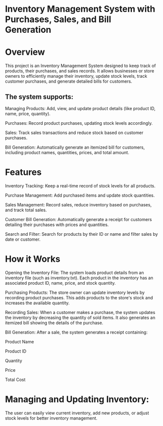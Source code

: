 
# Inventory Management System with Purchases, Sales, and Bill Generation

# Overview
This project is an Inventory Management System designed to keep track of products, their purchases, and sales records. It allows businesses or store owners to efficiently manage their inventory, update stock levels, track customer purchases, and generate detailed bills for customers.

## The system supports:

Managing Products: Add, view, and update product details (like product ID, name, price, quantity).

Purchases: Record product purchases, updating stock levels accordingly.

Sales: Track sales transactions and reduce stock based on customer purchases.

Bill Generation: Automatically generate an itemized bill for customers, including product names, quantities, prices, and total amount.

# Features

Inventory Tracking: Keep a real-time record of stock levels for all products.

Purchase Management: Add purchased items and update stock quantities.

Sales Management: Record sales, reduce inventory based on purchases, and track total sales.

Customer Bill Generation: Automatically generate a receipt for customers detailing their purchases with prices and quantities.

Search and Filter: Search for products by their ID or name and filter sales by date or customer.

# How it Works

Opening the Inventory File:
The system loads product details from an inventory file (such as inventory.txt). Each product in the inventory has an associated product ID, name, price, and stock quantity.

Purchasing Products:
The store owner can update inventory levels by recording product purchases. This adds products to the store's stock and increases the available quantity.

Recording Sales:
When a customer makes a purchase, the system updates the inventory by decreasing the quantity of sold items. It also generates an itemized bill showing the details of the purchase.

Bill Generation:
After a sale, the system generates a receipt containing:

Product Name

Product ID

Quantity

Price

Total Cost

# Managing and Updating Inventory:

The user can easily view current inventory, add new products, or adjust stock levels for better inventory management.
